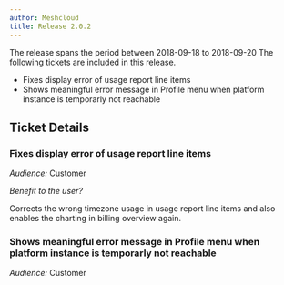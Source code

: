 ```yaml
---
author: Meshcloud
title: Release 2.0.2
---
```


The release spans the period between 2018-09-18 to 2018-09-20
The following tickets are included in this release.
* Fixes display error of usage report line items
* Shows meaningful error message in Profile menu when platform instance is temporarly not reachable
<!--truncate-->

## Ticket Details
### Fixes display error of usage report line items
*Audience:* Customer

*Benefit to the user?*

Corrects the wrong timezone usage in usage report line items and also enables the charting in billing overview again.

### Shows meaningful error message in Profile menu when platform instance is temporarly not reachable
*Audience:* Customer

